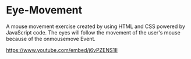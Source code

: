 # Eye-Movement

A mouse movement exercise created by using HTML and CSS powered by JavaScript code. The eyes will follow the movement of the user's mouse because of the onmousemove Event.

https://www.youtube.com/embed/j6vPZENS1II
